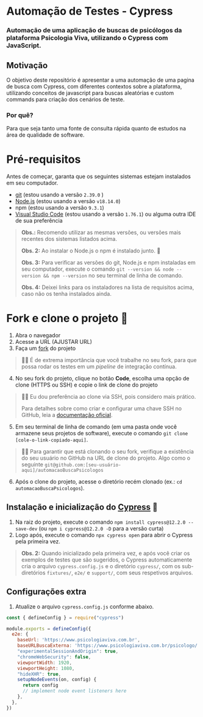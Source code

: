 # Automação de Testes - Cypress
### Automação de uma aplicação de buscas de psicólogos da plataforma Psicologia Viva, utilizando o Cypress com JavaScript. 

## Motivação

O objetivo deste repositório é apresentar a uma automação de uma pagina de busca com Cypress, com diferentes contextos sobre a plataforma, utilizando conceitos de javascript para buscas aleatórias e custom commands para criação dos cenários de teste. 

### Por quê?

Para que seja tanto uma fonte de consulta rápida quanto de estudos na área de qualidade de software.

# Pré-requisitos

Antes de começar, garanta que os seguintes sistemas estejam instalados em seu computador.

- [git](https://git-scm.com/) (estou usando a versão `2.39.0` )
- [Node.js](https://nodejs.org/en/) (estou usando a versão `v18.14.0`)
- npm (estou usando a versão `9.3.1`)
- [Visual Studio Code](https://code.visualstudio.com/) (estou usando a versão `1.76.1`) ou alguma outra IDE de sua preferência

> **Obs.:** Recomendo utilizar as mesmas versões, ou versões mais recentes dos sistemas listados acima.
>
> **Obs. 2:** Ao instalar o Node.js o npm é instalado junto. 🎉
>
> **Obs. 3:** Para verificar as versões do git, Node.js e npm instaladas em seu computador, execute o comando `git --version && node --version && npm --version` no seu terminal de linha de comando.
>
> **Obs. 4:** Deixei links para os instaladores na lista de requisitos acima, caso não os tenha instalados ainda.

# Fork e clone o projeto 🐑

1. Abra o navegador
2. Acesse a URL (AJUSTAR URL)
3. Faça um [fork](https://github.com/felipe-haro/automacaoBuscaPsicologos) do projeto

> 👨‍🏫 É de extrema importância que você trabalhe no seu fork, para que possa rodar os testes em um _pipeline_ de integração contínua.

4. No seu fork do projeto, clique no botão **Code**, escolha uma opção de clone (HTTPS ou SSH) e copie o link de clone do projeto

> 👨‍🏫 Eu dou preferência ao clone via SSH, pois considero mais prático.
>
> Para detalhes sobre como criar e configurar uma chave SSH no GitHub, leia a [documentação oficial](https://docs.github.com/en/authentication/connecting-to-github-with-ssh/about-ssh).

5. Em seu terminal de linha de comando (em uma pasta onde você armazene seus projetos de software), execute o comando `git clone [cole-o-link-copiado-aqui]`.

> 👨‍🏫 Para garantir que está clonando o seu fork, verifique a existência do seu usuário no GitHub na URL de clone do projeto. Algo como o seguinte `git@github.com:[seu-usuário-aqui]/automacaoBuscaPsicologos`

6. Após o clone do projeto, acesse o diretório recém clonado (ex.: `cd automacaoBuscaPsicologos`).

## Instalação e inicialização do [Cypress](https://cypress.io) 🌲

1. Na raiz do projeto, execute o comando `npm install cypress@12.2.0 --save-dev` (ou `npm i cypress@12.2.0 -D` para a versão curta)
2. Logo após, execute o comando `npx cypress open` para abrir o Cypress pela primeira vez.

> **Obs. 2:** Quando inicializado pela primeira vez, e após você criar os exemplos de testes que são sugeridos, o Cypress automaticamente cria o arquivo `cypress.config.js` e o diretório `cypress/`, com os sub-diretórios `fixtures/`, `e2e/` e `support/`, com seus respetivos arquivos.

## Configurações extra

1. Atualize o arquivo `cypress.config.js` conforme abaixo.

```js
const { defineConfig } = require("cypress")

module.exports = defineConfig({
  e2e: {
    baseUrl: 'https://www.psicologiaviva.com.br',
    baseURLBuscaExterna: 'https://www.psicologiaviva.com.br/psicologo/',
    "experimentalSessionAndOrigin": true,
    "chromeWebSecurity": false,
    viewportWidth: 1920,
    viewportHeight: 1080,
    "hideXHR": true,
    setupNodeEvents(on, config) {
      return config
      // implement node event listeners here
    },
  },
})
```
